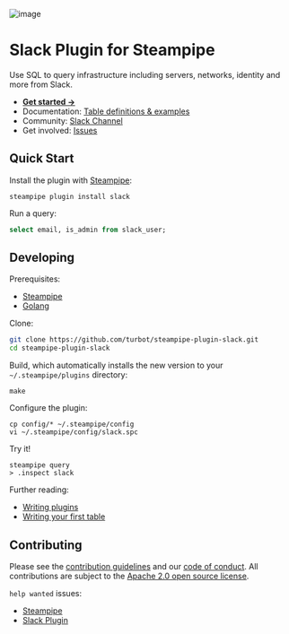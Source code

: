 ![image](https://hub.steampipe.io/images/plugins/turbot/slack-social-graphic.png)

# Slack Plugin for Steampipe

Use SQL to query infrastructure including servers, networks, identity and more from Slack.

- **[Get started →](https://hub.steampipe.io/plugins/turbot/slack)** 
- Documentation: [Table definitions & examples](https://hub.steampipe.io/plugins/turbot/slack/tables)
- Community: [Slack Channel](https://steampipe.io/community/join)
- Get involved: [Issues](https://github.com/turbot/steampipe-plugin-slack/issues)

## Quick Start

Install the plugin with [Steampipe](https://steampipe.io):

```shell
steampipe plugin install slack
```

Run a query:

```sql
select email, is_admin from slack_user;
```

## Developing

Prerequisites:

- [Steampipe](https://steampipe.io/downloads)
- [Golang](https://golang.org/doc/install)

Clone:

```sh
git clone https://github.com/turbot/steampipe-plugin-slack.git
cd steampipe-plugin-slack
```

Build, which automatically installs the new version to your `~/.steampipe/plugins` directory:

```
make
```

Configure the plugin:

```
cp config/* ~/.steampipe/config
vi ~/.steampipe/config/slack.spc
```

Try it!

```
steampipe query
> .inspect slack
```

Further reading:

- [Writing plugins](https://steampipe.io/docs/develop/writing-plugins)
- [Writing your first table](https://steampipe.io/docs/develop/writing-your-first-table)

## Contributing

Please see the [contribution guidelines](https://github.com/turbot/steampipe/blob/main/CONTRIBUTING.md) and our [code of conduct](https://github.com/turbot/steampipe/blob/main/CODE_OF_CONDUCT.md). All contributions are subject to the [Apache 2.0 open source license](https://github.com/turbot/steampipe-plugin-slack/blob/main/LICENSE).

`help wanted` issues:

- [Steampipe](https://github.com/turbot/steampipe/labels/help%20wanted)
- [Slack Plugin](https://github.com/turbot/steampipe-plugin-slack/labels/help%20wanted)
